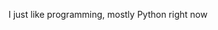 I just like programming, mostly Python right now

<!---
VenonK/VenonK is a ✨ special ✨ repository because its `README.md` (this file) appears on your GitHub profile.
You can click the Preview link to take a look at your changes.
--->
